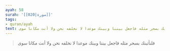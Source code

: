 ```yaml
---
ayah: 58
surah: '[[020|سورة]]'
tags:
- quran/ayah
text: فلنأتينك بسحر مثله فاجعل بيننا وبينك موعدا لا نخلفه نحن ولا أنت مكانا سوى
---
```

> فلنأتينك بسحر مثله فاجعل بيننا وبينك موعدا لا نخلفه نحن ولا أنت مكانا سوى
